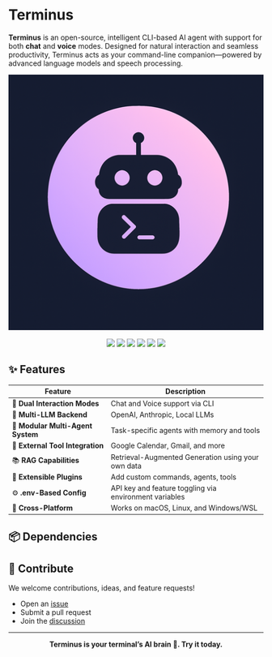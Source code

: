 # Terminus 

**Terminus** is an open-source, intelligent CLI-based AI agent with support for both **chat** and **voice** modes. Designed for natural interaction and seamless productivity, Terminus acts as your command-line companion—powered by advanced language models and speech processing.  

![Logo](public/terminus.png)


<!-- 🔥 Feature Badges -->
<p align="center">
  <img src="https://img.shields.io/badge/Dual%20Mode-Chat%20%7C%20Voice-blueviolet?style=for-the-badge&logo=microphone" />
  <img src="https://img.shields.io/badge/Multi--LLM_Support-OpenAI_%7C_Anthropic_%7C_Local-blue?style=for-the-badge&logo=openai" />
  <img src="https://img.shields.io/badge/Multi--Agent%20System-Modular%20%26%20Extensible-brightgreen?style=for-the-badge&logo=matrix" />
  <img src="https://img.shields.io/badge/Tool%20Integrations-Google%20Calendar%20%7C%20Gmail-orange?style=for-the-badge&logo=googlecalendar" />
  <img src="https://img.shields.io/badge/RAG%20Enabled-Contextual%20Retrieval-yellow?style=for-the-badge&logo=readthedocs" />
  <img src="https://img.shields.io/badge/Cross--Platform-macOS%20%7C%20Linux%20%7C%20WSL-lightgrey?style=for-the-badge&logo=python" />
</p>

## ✨ Features

| Feature | Description |
|--------|-------------|
| 💬 **Dual Interaction Modes** | Chat and Voice support via CLI |
| 🧠 **Multi-LLM Backend** | OpenAI, Anthropic, Local LLMs |
| 🧩 **Modular Multi-Agent System** | Task-specific agents with memory and tools |
| 🔗 **External Tool Integration** | Google Calendar, Gmail, and more |
| 📚 **RAG Capabilities** | Retrieval-Augmented Generation using your own data |
| 🔧 **Extensible Plugins** | Add custom commands, agents, tools |
| ⚙️ **.env-Based Config** | API key and feature toggling via environment variables |
| 🧪 **Cross-Platform** | Works on macOS, Linux, and Windows/WSL |


## 📦 Dependencies


## 🙌 Contribute

We welcome contributions, ideas, and feature requests!

- Open an [issue](https://github.com/0xs1d/terminus/issues)
- Submit a pull request
- Join the [discussion](https://github.com/0xs1d/terminus/discussions)

---

<p align="center"><b>Terminus is your terminal’s AI brain 🧠. Try it today.</b></p>


